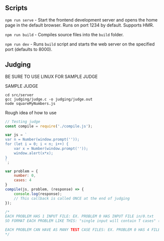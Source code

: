 ## Scripts
`npm run serve` - Start the frontend development server and opens the home page in the default browser. Runs on port 1234 by default. Supports HMR.

`npm run build` - Compiles source files into the `build` folder.
 
 `npm run dev` - Runs `build` script and starts the web server on the specified port (defaults to 8000).

## Judging

BE SURE TO USE LINUX FOR SAMPLE JUDGE

SAMPLE JUDGE
```
cd src/server
gcc judging/judge.c -o judging/judge.out
node squareMyNumbers.js
```

Rough idea of how to use
```js
// Testing judge
const compile = require('./compile.js');

var js = `
var n = Number(window.prompt(''));
for (let i = 0; i < n; i++) {
    var x = Number(window.prompt(''));
    window.alert(x*x);
}
`;

var problem = {
    number: 0,
    cases: 4
}
compile(js, problem, (response) => {
    console.log(response);
    // This callback is called ONCE at the end of judging
});

/*
EACH PROBLEM HAS 1 INPUT FILE: EX. PROBLEM 0 HAS INPUT FILE in/0.txt
SO FORMAT EACH PROBLEM LIKE THIS: "single input will contain T cases" (ie. in program have to loop T times)

EACH PROBLEM CAN HAVE AS MANY TEST CASE FILES: EX. PROBLEM 0 HAS 4 FILES IN test/0/1.txt, ..., test/0/4.txt
*/
```